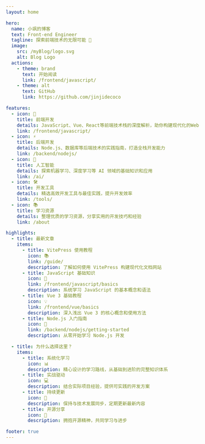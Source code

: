 ```yaml
---
layout: home

hero:
  name: 小飒的博客
  text: Front-end Engineer
  tagline: 探索前端技术的无限可能 🚀
  image:
    src: /myBlog/logo.svg
    alt: Blog Logo
  actions:
    - theme: brand
      text: 开始阅读
      link: /frontend/javascript/
    - theme: alt
      text: GitHub
      link: https://github.com/jinjidecoco

features:
  - icon: 🎯
    title: 前端开发
    details: JavaScript、Vue、React等前端技术栈的深度解析，助你构建现代化的Web应用
    link: /frontend/javascript/
  - icon: ⚡️
    title: 后端开发
    details: Node.js、数据库等后端技术的实践指南，打造全栈开发能力
    link: /backend/nodejs/
  - icon: 🧠
    title: 人工智能
    details: 探索机器学习、深度学习等 AI 领域的基础知识和应用
    link: /ai/
  - icon: 🛠️
    title: 开发工具
    details: 精选高效开发工具与最佳实践，提升开发效率
    link: /tools/
  - icon: 📚
    title: 学习资源
    details: 整理优质的学习资源，分享实用的开发技巧和经验
    link: /about

highlights:
  - title: 最新文章
    items:
      - title: VitePress 使用教程
        icon: 📚
        link: /guide/
        description: 了解如何使用 VitePress 构建现代化文档网站
      - title: JavaScript 基础知识
        icon: 📝
        link: /frontend/javascript/basics
        description: 系统学习 JavaScript 的基本概念和语法
      - title: Vue 3 基础教程
        icon: 💡
        link: /frontend/vue/basics
        description: 深入浅出 Vue 3 的核心概念和使用方法
      - title: Node.js 入门指南
        icon: 🚀
        link: /backend/nodejs/getting-started
        description: 从零开始学习 Node.js 开发

  - title: 为什么选择这里？
    items:
      - title: 系统化学习
        icon: 📊
        description: 精心设计的学习路线，从基础到进阶的完整知识体系
      - title: 实战驱动
        icon: 💻
        description: 结合实际项目经验，提供可实践的开发方案
      - title: 持续更新
        icon: 🔄
        description: 保持与技术发展同步，定期更新最新内容
      - title: 开源分享
        icon: 🌟
        description: 拥抱开源精神，共同学习与进步

footer: true
---
```


<style>
:root {
  --vp-home-hero-name-color: transparent;
  --vp-home-hero-name-background: -webkit-linear-gradient(120deg, #bd34fe 30%, #41d1ff);
}

.VPFeature {
  transition: transform 0.3s ease;
}

.VPFeature:hover {
  transform: translateY(-5px);
}
</style>



